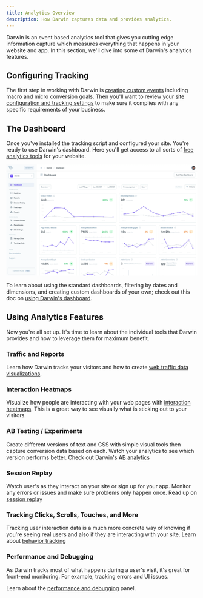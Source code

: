```yaml
---
title: Analytics Overview
description: How Darwin captures data and provides analytics.
---
```


Darwin is an event based analytics tool that gives you cutting edge information capture which measures everything that happens in your website and app. In this section, we'll dive into some of Darwin's analytics features.

## Configuring Tracking

The first step in working with Darwin is [creating custom events](./events-goals) including macro and micro conversion goals. Then you'll want to review your [site configuration and tracking settings](./site-settings) to make sure it complies with any specific requirements of your business.

## The Dashboard

Once you've installed the tracking script and configured your site. You're ready to use Darwin's dashboard. Here you'll get access to all sorts of [free analytics tools](https://www.darwin.so) for your website.

![Visualization Dashboard](../dashboard/dashboard.webp "Visualization Dashboard")

To learn about using the standard dashboards, filtering by dates and dimensions, and creating custom dashboards of your own; check out this doc on [using Darwin's dashboard](./dashboard).

## Using Analytics Features

Now you're all set up. It's time to learn about the individual tools that Darwin provides and how to leverage them for maximum benefit.

### Traffic and Reports

Learn how Darwin tracks your visitors and how to create [web traffic data visualizations](./trafficReports).

### Interaction Heatmaps

Visualize how people are interacting with your web pages with [interaction heatmaps](./heatmaps). This is a great way to see visually what is sticking out to your visitors.

### AB Testing / Experiments

Create different versions of text and CSS with simple visual tools then capture conversion data based on each. Watch your analytics to see which version performs better. Check out Darwin's [AB analytics](./ab-analytics)

### Session Replay

Watch user's as they interact on your site or sign up for your app. Monitor any errors or issues and make sure problems only happen once. Read up on [session replay](./session-replay)

### Tracking Clicks, Scrolls, Touches, and More

Tracking user interaction data is a much more concrete way of knowing if you're seeing real users and also if they are interacting with your site. Learn about [behavior tracking](./behavior-tracking)

### Performance and Debugging

As Darwin tracks most of what happens during a user's visit, it's great for front-end monitoring. For example, tracking errors and UI issues.

Learn about the [performance and debugging](./performace) panel.
